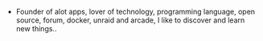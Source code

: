 - Founder of alot apps, lover of technology, programming language, open source, forum, docker, unraid and arcade, I like to discover and learn new things..
  <br>














































































































































































































































































































































































































































































































































































































































































































































































































































































































































































































































































































































































































































































































































































































































































































































































































































































































































































































































































































































































































































































































































































































































































































































































































































































































































































